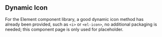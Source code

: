 ## Dynamic Icon
For the Element component library, a good dynamic icon method has already been provided, such as `<i>` or `<el-icon>`, no additional packaging is needed; this component page is only used for placeholder.

<demo vue="dynamic-icon/element/index.vue" react="dynamic-icon/element/index.tsx"
 title="Dynamic icon example"
 />